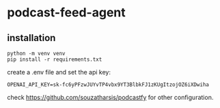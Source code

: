 # podcast-feed-agent

## installation

```
python -m venv venv
pip install -r requirements.txt
```

create a .env file and set the api key:
```
OPENAI_API_KEY=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
```

check https://github.com/souzatharsis/podcastfy for other configuration.
